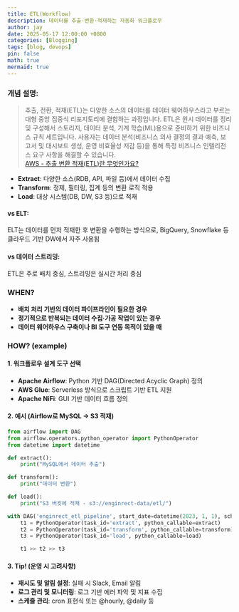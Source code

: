 ```yaml
---
title: ETL(Workflow)
description: 데이터를 추출·변환·적재하는 자동화 워크플로우
author: jay
date: 2025-05-17 12:00:00 +0800
categories: [Blogging]
tags: [blog, devops]
pin: false
math: true
mermaid: true
---
```


### 개념 설명:
> 추출, 전환, 적재(ETL)는 다양한 소스의 데이터를 데이터 웨어하우스라고 부르는 대형 중앙 집중식 리포지토리에 결합하는 과정입니다. ETL은 원시 데이터를 정리 및 구성해서 스토리지, 데이터 분석, 기계 학습(ML)용으로 준비하기 위한 비즈니스 규칙 세트입니다. 사용자는 데이터 분석(비즈니스 의사 결정의 결과 예측, 보고서 및 대시보드 생성, 운영 비효율성 저감 등)을 통해 특정 비즈니스 인텔리전스 요구 사항을 해결할 수 있습니다. \
> [AWS - 추출 변환 적재(ETL)란 무엇인가요?](https://aws.amazon.com/ko/what-is/etl/)

- **Extract**: 다양한 소스(RDB, API, 파일 등)에서 데이터 수집
- **Transform**: 정제, 필터링, 집계 등의 변환 로직 적용
- **Load**: 대상 시스템(DB, DW, S3 등)으로 적재


#### **vs ELT**: 
ELT는 데이터를 먼저 적재한 후 변환을 수행하는 방식으로, BigQuery, Snowflake 등 클라우드 기반 DW에서 자주 사용됨
#### **vs 데이터 스트리밍**: 
ETL은 주로 배치 중심, 스트리밍은 실시간 처리 중심

### WHEN?
- **배치 처리 기반의 데이터 파이프라인이 필요한 경우**
- **정기적으로 반복되는 데이터 수집·가공 작업이 있는 경우**
- **데이터 웨어하우스 구축이나 BI 도구 연동 목적이 있을 때**

### HOW? (example)

#### 1. 워크플로우 설계 도구 선택
- **Apache Airflow**: Python 기반 DAG(Directed Acyclic Graph) 정의
- **AWS Glue**: Serverless 방식으로 스크립트 기반 ETL 지원
- **Apache NiFi**: GUI 기반 데이터 흐름 정의

#### 2. 예시 (Airflow로 MySQL → S3 적재)

```python
from airflow import DAG
from airflow.operators.python_operator import PythonOperator
from datetime import datetime

def extract():
    print("MySQL에서 데이터 추출")

def transform():
    print("데이터 변환")

def load():
    print("S3 버킷에 적재 - s3://enginrect-data/etl/")

with DAG('enginrect_etl_pipeline', start_date=datetime(2023, 1, 1), schedule_interval='@daily') as dag:
    t1 = PythonOperator(task_id='extract', python_callable=extract)
    t2 = PythonOperator(task_id='transform', python_callable=transform)
    t3 = PythonOperator(task_id='load', python_callable=load)

    t1 >> t2 >> t3
```

#### 3. Tip! (운영 시 고려사항)
- **재시도 및 알림 설정**: 실패 시 Slack, Email 알림
- **로그 관리 및 모니터링**: 로그 기반 에러 파악 및 지표 수집
- **스케줄 관리**: cron 표현식 또는 @hourly, @daily 등


